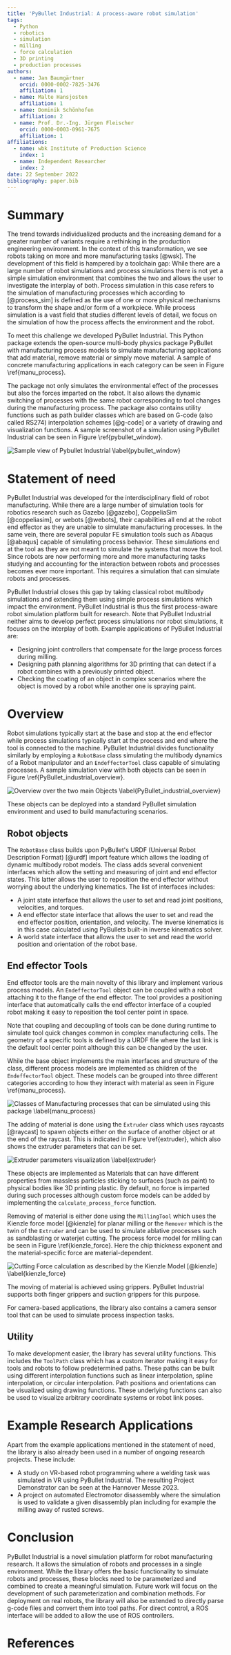 ```yaml
---
title: 'PyBullet Industrial: A process-aware robot simulation'
tags:
  - Python
  - robotics
  - simulation
  - milling
  - force calculation
  - 3D printing
  - production processes
authors:
  - name: Jan Baumgärtner
    orcid: 0000-0002-7825-3476
    affiliation: 1
  - name: Malte Hansjosten
    affiliation: 1
  - name: Dominik Schönhofen
    affiliation: 2
  - name: Prof. Dr.-Ing. Jürgen Fleischer
    orcid: 0000-0003-0961-7675
    affiliation: 1
affiliations:
  - name: wbk Institute of Production Science
    index: 1
  - name: Independent Researcher
    index: 2
date: 22 September 2022
bibliography: paper.bib
---
```


# Summary
The trend towards individualized products and the increasing demand for a greater number of variants require a rethinking in the production engineering environment. In the context of this transformation, we see robots taking on more and more manufacturing tasks [@wsk].
The development of this field is hampered by a toolchain gap: While there are a large number of robot simulations and process simulations there is not yet a simple simulation environment that combines the two and allows the user to investigate the interplay of both.
Process simulation in this case refers to the simulation of manufacturing processes which according to [@process_sim] is defined as the use of one or
more physical mechanisms to transform the shape and/or form of a workpiece.
While process simulation is a vast field that studies different levels of detail, we focus on the simulation of how the process affects the environment and the robot.

To meet this challenge we developed PyBullet Industrial. This Python package extends the open-source multi-body physics package PyBullet with manufacturing process models to simulate manufacturing applications that add material, remove material or simply move material.
A sample of concrete manufacturing applications in each category can be seen in Figure \ref{manu_process}.

The package not only simulates the environmental effect of the processes but also the forces imparted on the robot. It also allows the dynamic switching of processes with the same robot corresponding to tool changes during the manufacturing process. The package also contains utility functions such as path builder classes which are based on G-code (also called RS274) interpolation schemes [@g-code] or a variety of drawing and visualization functions.
A sample screenshot of a simulation using PyBullet Industrial can be seen in Figure \ref{pybullet_window}.

![Sample view of Pybullet Industrial \label{pybullet_window}](pybullet_window.png)


# Statement of need
PyBullet Industrial was developed for the interdisciplinary field of robot manufacturing.
While there are a large number of simulation tools for robotics research such as Gazebo [@gazebo], CoppeliaSim [@coppeliasim], or webots [@webots], their capabilities all end at the robot end effector as they are unable to simulate manufacturing processes.
In the same vein, there are several popular FE simulation tools such as Abaqus [@abaqus] capable of simulating process behavior.
These simulations end at the tool as they are not meant to simulate the systems that move the tool.
Since robots are now performing more and more manufacturing tasks studying and accounting for the interaction between robots and processes becomes ever more important.
This requires a simulation that can simulate robots and processes.

PyBullet Industrial closes this gap by taking classical robot multibody simulations and extending them using simple process simulations which impact the environment.
PyBullet Industrial is thus the first process-aware robot simulation platform built for research.
Note that PyBullet Industrial neither aims to develop perfect process simulations nor robot simulations, it focuses on the interplay of both.
Example applications of PyBullet Industrial are:

* Designing joint controllers that compensate for the large process forces during milling.
* Designing path planning algorithms for 3D printing that can detect if a robot combines with a previously printed object.
* Checking the coating of an object in complex scenarios where the object is moved by a robot while another one is spraying paint.


# Overview

Robot simulations typically start at the base and stop at the end effector while process simulations typically start at the process and end where the tool is connected to the machine. PyBullet Industrial divides functionality similarly by employing a `RobotBase` class simulating the multibody dynamics of a Robot manipulator and an `EndeffectorTool` class capable of simulating processes.
A sample simulation view with both objects can be seen in Figure \ref{PyBullet_industrial_overview}.

![Overview over the two main Objects \label{PyBullet_industrial_overview}](pybullet_industrial_overview.png)

These objects can be deployed into a standard PyBullet simulation environment and used to build manufacturing scenarios.

## Robot objects

The `RobotBase` class builds upon PyBullet's URDF (Universal Robot Description Format) [@urdf] import feature which allows the loading of dynamic multibody robot models. The class adds several convenient interfaces which allow the setting and measuring of joint and end effector states. This latter allows the user to reposition the end effector without worrying about the underlying kinematics.
The list of interfaces includes:

- A joint state interface that allows the user to set and read joint positions, velocities, and torques.
- A end effector state interface that allows the user to set and read the end effector position, orientation, and velocity. The inverse kinematics is in this case calculated using PyBullets built-in inverse kinematics solver.
- A world state interface that allows the user to set and read the world position and orientation of the robot base.



## End effector Tools

End effector tools are the main novelty of this library and implement various process models.
An `EndeffectorTool` object can be coupled with a robot attaching it to the flange of the end effector.
The tool provides a positioning interface that automatically calls the end effector interface of a coupled robot making it easy to reposition the tool center point in space.

Note that coupling and decoupling of tools can be done during runtime to simulate tool quick changes common in complex manufacturing cells.
The geometry of a specific tools is defined by a URDF file where the last link is the default tool center point although this can be changed by the user.

While the base object implements the main interfaces and structure of the class, different process models are implemented as children of the `EndeffectorTool` object.
These models can be grouped into three different categories according to how they interact with material as seen in Figure \ref{manu_process}.

![Classes of Manufacturing processes that can be simulated using this package \label{manu_process}](manufacturing_processes.png)

The adding of material is done using the `Extruder` class which uses raycasts [@raycast] to spawn objects either on the surface of another object or at the end of the raycast.
This is indicated in Figure \ref{extruder}, which also shows the extruder parameters that can be set.

![Extruder parameters visualization \label{extruder}](extruder.png)

These objects are implemented as Materials that can have different properties from massless particles sticking to surfaces (such as paint) to physical bodies like 3D printing plastic.
By default, no force is imparted during such processes although custom force models can be added by implementing the `calculate_process_force` function.

Removing of material is either done using the `MillingTool` which uses the Kienzle force model [@kienzle] for planar milling or the `Remover` which is the twin of the `Extruder` and can be used to simulate ablative processes such as sandblasting or waterjet cutting.
The process force model for milling can be seen in Figure \ref{kienzle_force}. Here the chip thickness exponent and the material-specific force are material-dependent.

![Cutting Force calculation as described by the Kienzle Model [@kienzle] \label{kienzle_force}](cutting_force.png)

The moving of material is achieved using grippers. PyBullet Industrial supports both finger grippers and suction grippers for this purpose.

For camera-based applications, the library also contains a camera sensor tool that can be used to simulate process inspection tasks.

## Utility
To make development easier, the library has several utility functions.
This includes the `ToolPath` class which has a custom iterator making it easy for tools and robots to follow predetermined paths. These paths can be built using different interpolation functions such as linear interpolation, spline interpolation, or circular interpolation.
Path positions and orientations can be visualized using drawing functions.
These underlying functions can also be used to visualize arbitrary coordinate systems or robot link poses.





# Example Research Applications

Apart from the example applications mentioned in the statement of need, the library is also already been used in a number of ongoing research projects.
These include:

* A study on VR-based robot programming where a welding task was simulated in VR using PyBullet Industrial. The resulting Project Demonstrator can be seen at the Hannover Messe 2023.
* A project on automated Electromotor disassembly where the simulation is used to validate a given disassembly plan including for example the milling away of rusted screws.

# Conclusion
PyBullet Industrial is a novel simulation platform for robot manufacturing research.
It allows the simulation of robots and processes in a single environment.
While the library offers the basic functionality to simulate robots and processes, these blocks need to be parameterized and combined to create a meaningful simulation.
Future work will focus on the development of such parameterization and combination methods.
For deployment on real robots, the library will also be extended to directly parse g-code files and convert them into tool paths.
For direct control, a ROS interface will be added to allow the use of ROS controllers.




# References